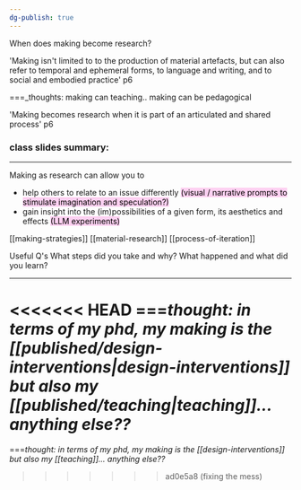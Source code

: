 ```yaml
---
dg-publish: true
---
```

When does making become research?

'Making isn't limited to to the production of material artefacts, but can also refer to temporal and ephemeral forms, to language and writing, and to social and embodied practice' p6

===_thoughts: making can teaching.. making can be pedagogical 
 
'Making becomes research when it is part of an articulated and shared process' p6

### class slides summary: 

---

Making as research can allow you to
- help others to relate to an issue differently <mark style="background: #FFB8EBA6;">(visual / narrative prompts to stimulate imagination and speculation?)</mark>
- gain insight into the (im)possibilities of a given form, its aesthetics and effects <mark style="background: #FFB8EBA6;">(LLM experiments)</mark>

[[making-strategies]]
[[material-research]]
[[process-of-iteration]]

Useful Q's 
What steps did you take and why?
What happened and what did you learn?

---
<<<<<<< HEAD
===_thought: in terms of my phd, my making is the [[published/design-interventions\|design-interventions]] but also my [[published/teaching\|teaching]]... anything else??_
=======
===_thought: in terms of my phd, my making is the [[design-interventions]] but also my [[teaching]]... anything else??_
>>>>>>> ad0e5a8 (fixing the mess)
